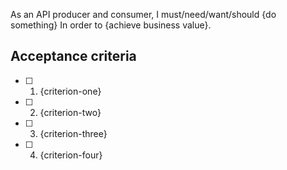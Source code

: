 <!--- Provide a general summary of the issue in the Title above -->

<!--- If you're suggesting a change/improvement, uncomment this block -->
<!-- ## User story -->
As an API producer and consumer,
I must/need/want/should {do something}
In order to {achieve business value}.

<!--- Write each criterion in the present tense. Criteria should express the
      plugin's state once the ESLint: Rule's or ESLint: Processor's requirements
      have been met and all tests pass with full coverage. -->
## Acceptance criteria
- [ ] 1. {criterion-one}
- [ ] 2. {criterion-two}
- [ ] 3. {criterion-three}
- [ ] 4. {criterion-four}

<!-- DEFECTS -->
<!--- If you're describing a bug, tell us what should happen -->
<!-- ## Expected Behavior -->


<!-- ## Current Behavior -->
<!--- If describing a bug, tell us what happens instead of the expected behavior -->
<!--- If suggesting a change/improvement, explain the difference from current behavior -->

<!-- ## Possible Solution -->
<!--- Not obligatory, but suggest a fix/reason for the bug, -->
<!--- or ideas how to implement the addition or change -->

<!-- ## Steps to Reproduce (for bugs) -->
<!--- Provide a link to a live example, or an unambiguous set of steps to -->
<!--- reproduce this bug. Include code to reproduce, if relevant -->
<!-- 1.
2.
3.
4. -->

<!-- ## Context -->
<!--- How has this issue affected you? What are you trying to accomplish? -->
<!--- Providing context helps us come up with a solution that is most useful in the real world -->

<!-- ## Your Environment -->
<!--- Include as many relevant details about the environment you experienced the Type: Defect in -->
<!-- * Version used:
* Environment name and version (e.g. Chrome 39, node.js 5.4):
* Operating System and version (desktop or mobile):
* Link to your project: -->
